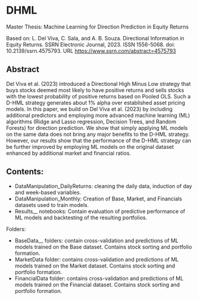 # DHML
Master Thesis: Machine Learning for Direction Prediction in Equity Returns

Based on: L. Del Viva, C. Sala, and A. B. Souza. Directional Information in Equity Returns.
SSRN Electronic Journal, 2023. ISSN 1556-5068. doi: 10.2139/ssrn.4575793. URL
https://www.ssrn.com/abstract=4575793

## Abstract
Del Viva et al. (2023) introduced a Directional High Minus Low strategy that
buys stocks deemed most likely to have positive returns and sells stocks with the lowest
probability of positive returns based on Pooled OLS. Such a D-HML strategy generates
about 1% alpha over established asset pricing models. In this paper, we build on Del Viva
et al. (2023) by including additional predictors and employing more advanced machine
learning (ML) algorithms (Ridge and Lasso regression, Decision Trees, and Random
Forests) for direction prediction. We show that simply applying ML models on the same
data does not bring any major benefits to the D-HML strategy. However, our results
show that the performance of the D-HML strategy can be further improved by employing
ML models on the original dataset enhanced by additional market and financial ratios.


## Contents:
- DataManipulation_DailyReturns: cleaning the daily data, induction of day and week-based variables.
- DataManipulation_Monthly: Creation of Base, Market, and Financials datasets used to train models.
- Results__ notebooks: Contain evaluation of predictive performance of ML models and backtesting of the resulting portfolios.


Folders:
- BaseData__ folders: contain cross-validation and predictions of ML models trained on the Base dataset. Contains stock sorting and portfolio formation.
- MarketData folder: contains cross-validation and predictions of ML models trained on the Market dataset. Contains stock sorting and portfolio formation.
- FinancialData folder: contains cross-validation and predictions of ML models trained on the Financial dataset. Contains stock sorting and portfolio formation.
